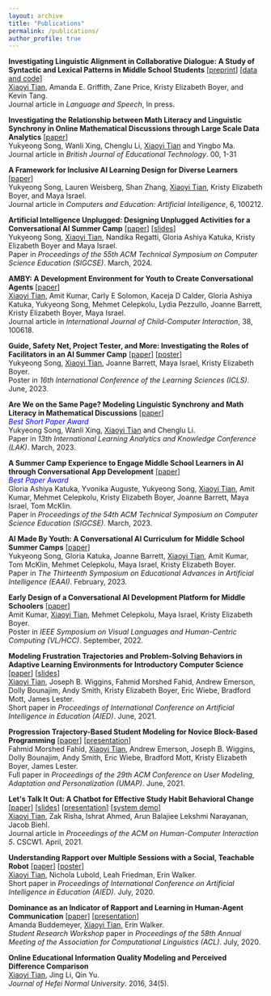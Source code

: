 ```yaml
---
layout: archive
title: "Publications"
permalink: /publications/
author_profile: true 
---
```

<script src="https://www.w3counter.com/tracker.js?id=129746"></script>


**Investigating Linguistic Alignment in Collaborative Dialogue: A Study of Syntactic and Lexical Patterns in Middle School Students** \[[preprint](https://doi.org/10.31234/osf.io/nbw8x)\] \[[data and code](https://osf.io/97sak/)\] <br/>
<u>Xiaoyi Tian</u>, Amanda E. Griffith, Zane Price, Kristy Elizabeth Boyer, and Kevin Tang.<br/>
Journal article in *Language and Speech*, In press. 

**Investigating the Relationship between Math Literacy and Linguistic Synchrony in Online Mathematical Discussions through Large Scale Data Analytics** \[[paper](https://doi.org/10.1111/bjet.13444)\] <br/>
Yukyeong Song, Wanli Xing, Chenglu Li, <u>Xiaoyi Tian</u> and Yingbo Ma.<br/>
Journal article in *British Journal of Educational Technology*. 00, 1-31

**A Framework for Inclusive AI Learning Design for Diverse Learners** \[[paper](https://doi.org/10.1016/j.caeai.2024.100212)\]<br/>
Yukyeong Song, Lauren Weisberg, Shan Zhang, <u>Xiaoyi Tian</u>, Kristy Elizabeth Boyer, and Maya Israel.<br/>
Journal article in *Computers and Education: Artificial Intelligence*, 6, 100212. 

**Artificial Intelligence Unplugged: Designing Unplugged Activities for a Conversational AI Summer Camp** \[[paper](https://doi.org/10.1145/3626252.3630783)\] \[[slides](../files/SIGCSE_2024_AI_Unplugged_slides.pdf)\]<br/>
Yukyeong Song, <u>Xiaoyi Tian</u>, Nandika Regatti, Gloria Ashiya Katuka, Kristy Elizabeth Boyer and Maya Israel.<br/>
Paper in *Proceedings of the 55th ACM Technical Symposium on Computer Science Education (SIGCSE)*. March, 2024.

**AMBY: A Development Environment for Youth to Create Conversational Agents** \[[paper](https://doi.org/10.1016/j.ijcci.2023.100618)\] <br/>
<u>Xiaoyi Tian</u>, Amit Kumar, Carly E Solomon, Kaceja D Calder, Gloria Ashiya Katuka, Yukyeong Song, Mehmet Celepkolu, Lydia Pezzullo, Joanne Barrett, Kristy Elizabeth Boyer, Maya Israel.<br/>
Journal article in *International Journal of Child-Computer Interaction*, 38, 100618. 


**Guide, Safety Net, Project Tester, and More: Investigating the Roles of Facilitators in an AI Summer Camp** \[[paper](../files/Song_ISLS2023_paper.pdf)\] \[[poster](../files/Song_ISLS2023_poster.pdf)\]<br/>
Yukyeong Song, <u>Xiaoyi Tian</u>, Joanne Barrett, Maya Israel, Kristy Elizabeth Boyer.<br/>
Poster in *16th International Conference of the Learning Sciences (ICLS)*. June, 2023.


**Are We on the Same Page? Modeling Linguistic Synchrony and Math Literacy in Mathematical Discussions** \[[paper](../files/Song_LAK_2023.pdf)\] <br/>
<span style="color:blue">*Best Short Paper Award*</span>
<br/>
Yukyeong Song, Wanli Xing, <u>Xiaoyi Tian</u> and Chenglu Li.<br/>
Paper in *13th International Learning Analytics and Knowledge Conference (LAK)*. March, 2023.

**A Summer Camp Experience to Engage Middle School Learners in AI through Conversational App Development** \[[paper](../files/Katuka_SIGCSE_2023.pdf)\] <br/>
<span style="color:blue">*Best Paper Award* </span>
<br/> 
Gloria Ashiya Katuka, Yvonika Auguste, Yukyeong Song, <u>Xiaoyi Tian</u>, Amit Kumar, Mehmet Celepkolu, Kristy Elizabeth Boyer, Joanne Barrett, Maya Israel, Tom McKlin.<br/>
Paper in *Proceedings of the 54th ACM Technical Symposium on Computer Science Education (SIGCSE)*. March, 2023.


**AI Made By Youth: A Conversational AI Curriculum for Middle School Summer Camps** \[[paper](../files/Song_EAAI_2023.pdf)\] 
<br/> 
Yukyeong Song, Gloria Katuka, Joanne Barrett, <u>Xiaoyi Tian</u>, Amit Kumar, Tom McKlin, Mehmet Celepkolu, Maya Israel, Kristy Elizabeth Boyer.<br/>
Paper in *The Thirteenth Symposium on
Educational Advances in Artificial Intelligence (EAAI)*. February, 2023.

**Early Design of a Conversational AI Development Platform for Middle Schoolers** \[[paper](../files/Kumar_VLHCC2022_poster_manuscript.pdf)\] <br/> 
Amit Kumar, <u>Xiaoyi Tian</u>, Mehmet Celepkolu, Maya Israel, Kristy Elizabeth Boyer.<br/>
Poster in *IEEE Symposium on Visual Languages and Human-Centric Computing (VL/HCC)*. September, 2022.

**Modeling Frustration Trajectories and Problem-Solving Behaviors in Adaptive Learning Environments for Introductory Computer Science** \[[paper](../files/Tian_AIED_2021_PRIME.pdf)\] \[[slides](../files/Tian_AIED2021_PRIME_slides.pdf)\] <br/> 
<u>Xiaoyi Tian</u>, Joseph B. Wiggins, Fahmid Morshed Fahid, Andrew Emerson, Dolly Bounajim, Andy Smith, Kristy Elizabeth Boyer, Eric Wiebe, Bradford Mott, James Lester.<br/> 
Short paper in *Proceedings of International Conference on Artificial Intelligence in Education (AIED)*. June, 2021.

**Progression Trajectory-Based Student Modeling for Novice Block-Based Programming** \[[paper](../files/Fahid_UMAP_2021.pdf)\] \[[presentation](https://dl.acm.org/doi/10.1145/3450613.3456833#sec-supp)\] <br/>
Fahmid Morshed Fahid, <u>Xiaoyi Tian</u>, Andrew Emerson, Joseph B. Wiggins, Dolly Bounajim, Andy Smith, Eric Wiebe, Bradford Mott, Kristy Elizabeth Boyer, James Lester.<br/> 
Full paper in *Proceedings of the 29th ACM Conference on User Modeling, Adaptation and Personalization (UMAP)*. June, 2021.

**Let's Talk It Out: A Chatbot for Effective Study Habit Behavioral Change** \[[paper](../files/Tian_CSCW2021_Official_paper.pdf)\] \[[slides](../files/Tian_CSCW21_chatbot_slides.pdf)\] \[[presentation](https://www.youtube.com/watch?v=rHN_aeZvpyY)\] \[[system demo](https://youtu.be/bLlDL5UCMeI)\]<br/> 
<u>Xiaoyi Tian</u>, Zak Risha, Ishrat Ahmed, Arun Balajiee Lekshmi Narayanan, Jacob Biehl.<br/> 
Journal article in *Proceedings of the ACM on Human-Computer Interaction 5*. CSCW1. April, 2021.

**Understanding Rapport over Multiple Sessions with a Social, Teachable Robot** \[[paper](http://txiaoyi.com/files/Tian_AIED2020_Paper_Robot_multisession.pdf)\] \[[poster](http://txiaoyi.com/files/Tian_aied2020_poster.pdf)\]<br/>
<u>Xiaoyi Tian</u>, Nichola Lubold, Leah Friedman, Erin Walker.<br/> 
Short paper in *Proceedings of International Conference on Artificial Intelligence in Education (AIED)*. July, 2020.

**Dominance as an Indicator of Rapport and Learning in Human-Agent Communication** \[[paper](http://txiaoyi.com/files/Buddemeyer_ACL_SRW.pdf)\] \[[presentation](https://virtual.acl2020.org/paper_srw.46.html)\]<br/>
Amanda Buddemeyer, <u>Xiaoyi Tian</u>, Erin Walker.<br/>
*Student Research Workshop* paper in *Proceedings of the 58th Annual Meeting of the Association for Computational Linguistics (ACL)*. July, 2020.

**Online Educational Information Quality Modeling and Perceived Difference Comparison**<br/>
<u>Xiaoyi Tian</u>, Jing Li, Qin Yu.<br/>
*Journal of Hefei Normal University*. 2016, 34(5).



